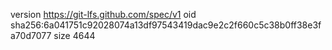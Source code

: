 version https://git-lfs.github.com/spec/v1
oid sha256:6a041751c92028074a13df97543419dac9e2c2f660c5c38b0ff38e3fa70d7077
size 4644
